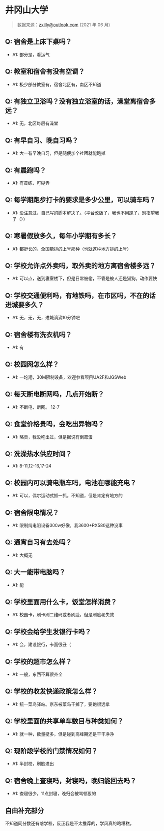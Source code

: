 # 井冈山大学

> 数据来源：zxilly@outlook.com (2021 年 06 月)

## Q: 宿舍是上床下桌吗？

- A1: 部分是，看运气

## Q: 教室和宿舍有没有空调？

- A1: 极少部分教室有，宿舍北区有，南区不知道

## Q: 有独立卫浴吗？没有独立浴室的话，澡堂离宿舍多远？

- A1: 无，北区每层有澡堂

## Q: 有早自习、晚自习吗？

- A1: 大一有早晚自习，但是随便加个社团就能跑掉

## Q: 有晨跑吗？

- A1: 有晨练，可糊弄

## Q: 每学期跑步打卡的要求是多少公里，可以骑车吗？

- A1: 没注意过，自己写的脚本解决了。（平台改版了，我也不用跑了，别指望我了（））

## Q: 寒暑假放多久，每年小学期有多长？

- A1: 都挺长的，全国能排的上号那种（也就这种地方排的上号）

## Q: 学校允许点外卖吗，取外卖的地方离宿舍楼多远？

- A1: 可以点，送到寝室楼下，但是日常被偷，不管是被人还是猫狗。动作要快

## Q: 学校交通便利吗，有地铁吗，在市区吗，不在的话进城要多久？

- A1: 无，无，无，进城滴滴10分钟吧

## Q: 宿舍楼有洗衣机吗？

- A1: 有

## Q: 校园网怎么样？

- A1: 一坨翔，30M限制设备，欢迎参看项目UA2F和JGSWeb

## Q: 每天断电断网吗，几点开始断？

- A1: 不断电，断网。 12-7

## Q: 食堂价格贵吗，会吃出异物吗？

- A1: 略贵，我没吃出过，但是据说有倒霉蛋

## Q: 洗澡热水供应时间？

- A1: 8-11,12-16,17-24

## Q: 校园内可以骑电瓶车吗，电池在哪能充电？

- A1: 可以，偶尔运动式抓一抓。不知道，但是肯定有地方的

## Q: 宿舍限电情况？

- A1: 限制纯电阻设备300w好像，我3600+RX580这种没事

## Q: 通宵自习有去处吗？

- A1: 大概无

## Q: 大一能带电脑吗？

- A1: 能

## Q: 学校里面用什么卡，饭堂怎样消费？

- A1: 校园卡，刷卡刷二维码或者刷脸，但是刷脸老失效

## Q: 学校会给学生发银行卡吗？

- A1: 会，建设银行，卡面很丑（

## Q: 学校的超市怎么样？

- A1: 一般，东西不算很齐全

## Q: 学校的收发快递政策怎么样？

- A1: 统一菜鸟驿站。京东被菜鸟干掉了，要跑很远拿

## Q: 学校里面的共享单车数目与种类如何？

- A1: 就一种，数量挺多，但是碰到高峰期还是干干净净

## Q: 现阶段学校的门禁情况如何？

- A1: 半封校，刷脸进出

## Q: 宿舍晚上查寝吗，封寝吗，晚归能回去吗？

- A1: 查寝很少，11点封寝，晚归会被骂顿狠的

## 自由补充部分

不知道同分数还有啥学校，反正我是不太推荐的，学风真的略糟糕。